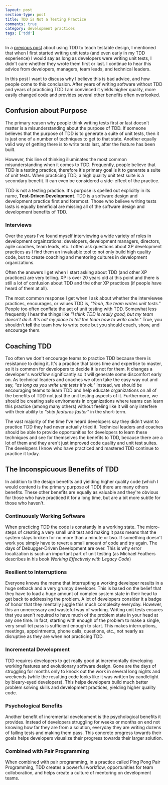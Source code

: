 ```yaml
---
layout: post
section-type: post
title: TDD is Not a Testing Practice 
comments: true
category: development practices
tags: ['tdd']
---
```


In a [previous post](/2015/10/25/use-tdd-to-teach-testable-design.html) about using TDD to teach testable design, I mentioned that when I first started writing unit tests (and even early in my TDD experience) I would say as long as developers were writing unit tests, I didn't care whether they wrote them first or last. I continue to hear this advice from developers, managers, team leads, and technical leaders.

In this post I want to discuss why I believe this is bad advice, and how people come to this conclusion. After years of writing software without TDD and years of practicing TDD I am convinced it yields higher quality, more easily changed code and provides several other benefits often overlooked. 

## Confusion about Purpose

The primary reason why people think writing tests first or last doesn't matter is a misunderstanding about the purpose of TDD. If someone believes that the purpose of TDD is to generate a suite of unit tests, then it is just one of a number of techniques to get to that state. Another equally valid way of getting there is to write tests last, after the feature has been built. 

However, this line of thinking illuminates the most common misunderstanding when it comes to TDD. Frequently, people believe that TDD is a testing practice, therefore it's primary goal is it to generate a suite of unit tests. When practicing TDD, a high quality unit test suite is a secondary benefit. It can even be considered a side-effect of the practice.  

TDD is not a testing practice. It's purpose is spelled out explicitly in its name, **Test-Driven Development**. TDD is a software design and development practice first and foremost. Those who believe writing tests lasts is equally beneficial are missing all of the software design and development benefits of TDD. 

### Interviews

Over the years I've found myself interviewing a wide variety of roles in development orgainzations: developers, development managers, directors, agile coaches, team leads, etc. I often ask questions about XP development practices as I find them an invaluable tool to not only build high quality code, but to create coaching and mentoring cultures in development organizations.

Often the answers I get when I start asking about TDD (and other XP practices) are very telling. XP is over 20 years old at
 this point and there is still a lot of confusion about TDD and the other XP practices (if people have heard of them at all). 

The most common response I get when I ask about whether the interviewee practices, encourages, or values TDD is, _"Yeah, the team writes unit tests."_ People too often conflate the act of unit testing with TDD. Somewhat less frequently I hear the things like _"I think TDD is really good, but my team doesn't do it. It's not my place to tell the team how to write code."_ True, you shouldn't **tell** the team how to write code but you should coach, show, and encourage them. 

## Coaching TDD

Too often we don't encourage teams to practice TDD because there is resistance to doing it. It's a practice that takes time
 and expertise to master, so it is common for developers to decide it is not for them. It changes a developer's workflow significantly so it will generate some discomfort early on. As technical leaders and coaches we often take the easy way out and say, _"as long as you write unit tests it's ok."_ Instead, we should be encouraging teams to learn TDD and help educate organizations on all of the benefits of TDD not just the unit testing aspects of it. Furthermore, we should be creating safe enviroments in organizations where teams can learn this practice (among many others) without feeling like it will only interfere with their ability to _"ship features faster"_ in the short-term.  

The vast majority of the time I've heard developers say they didn't want to practice TDD they had never actually tried it. Technical leaders and coaches should be able to provide opportunities for developers to learn these techniques and see for themselves the benefits to TDD, because there are a lot of them and they aren't just improved code quality and unit test suites. The developers I know who have practiced and mastered TDD continue to practice it today.

## The Inconspicuous Benefits of TDD

In addition to the design benefits and yielding higher quality code (which I would contend is the primary purpose of TDD)
 there are many others benefits. These other benefits are equally as valuable and they're obvious for those who have practiced
  it for a long time, but are a bit more subtle for those who haven't.

### Continuously Working Software
When practicing TDD the code is constantly in a working state. The micro-steps of creating a very small unit test and making it pass means that the system stays broken for no more than a minute or two. If something doesn't work you simply have to revert a small amount of code and try again. The days of Debugger-Driven Development are over. This is why error localization is such an important part of unit testing (as Michael Feathers describes in his book _Working Effectively with Legacy Code_)

### Resilient to Interruptions
Everyone knows the meme that interrupting a working developer results in a huge setback and a very grumpy developer. This is based on the belief that they have to load a huge amount of complex system state in their head to get back to addressing the
 problem. A lot of developers consider it a badge of honor that they mentally juggle this much complexity everyday. However, this an unnecessary and wasteful way of working. Writing unit tests ensures that you aren't required to have much of the problem state in your head at any one time. In fact, starting with enough of the problem to make a single, very small tet pass is sufficient enough to start. This makes interruptions, meetings, appointments, phone calls, questions, etc., not nearly as disruptive as they are when not practicing TDD. 

### Incremental Development
TDD requires developers to get really good at incrementally developing working features and evolutionary software design. Gone are the days of struggling for months only to knock out the work in several long nights and weekends (while the resulting code looks like it was written by candlelight by bleary-eyed developers). This helps developers build much better problem solving skills and development practices, yielding higher quality code. 

### Psychological Benefits
Another benefit of incremental development is the psychological benefits it provides. Instead of developers struggling for
 weeks or months on end not knowing how far they are from a solution, everyday they are writing dozens of failing tests and making them pass. This concrete progress towards their goals helps developers visualize their progress towards their larger solution. 

### Combined with Pair Programming
When combined with pair programming, in a practice called Ping Pong Pair Programming, TDD creates a powerful workflow,
 opportunities for team colloboration, and helps create a culture of mentoring on development teams.
